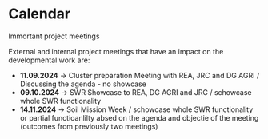 # Calendar
Immortant project meetings

External and internal project meetings that have an impact on the developmental work are:
- **11.09.2024** -> Cluster preparation Meeting with REA, JRC and DG AGRI / Discussing the agenda - no showcase
- **09.10.2024** -> SWR Showcase to REA, DG AGRI and JRC / schowcase whole SWR functionality 
- **14.11.2024** -> Soil Mission Week / schowcase whole SWR functionality or partial functioanlilty absed on the agenda and objectie of the meeting (outcomes from previously two meetings) 


